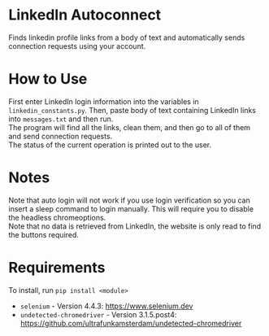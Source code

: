 # LinkedIn Autoconnect
Finds linkedin profile links from a body of text and automatically sends connection requests using your account.
# How to Use
First enter LinkedIn login information into the variables in `linkedin_constants.py`. 
Then, paste body of text containing LinkedIn links into `messages.txt` and then run.  
The program will find all the links, clean them, and then go to all of them and send connection requests.  
The status of the current operation is printed out to the user.
# Notes
Note that auto login will not work if you use login verification so you can insert a sleep command to login manually. This will require you to disable the headless chromeoptions.  
Note that no data is retrieved from LinkedIn, the website is only read to find the buttons required.
# Requirements
To install, run `pip install <module>`  
- `selenium` - Version 4.4.3:  https://www.selenium.dev  
- `undetected-chromedriver` - Version 3.1.5.post4: https://github.com/ultrafunkamsterdam/undetected-chromedriver  
